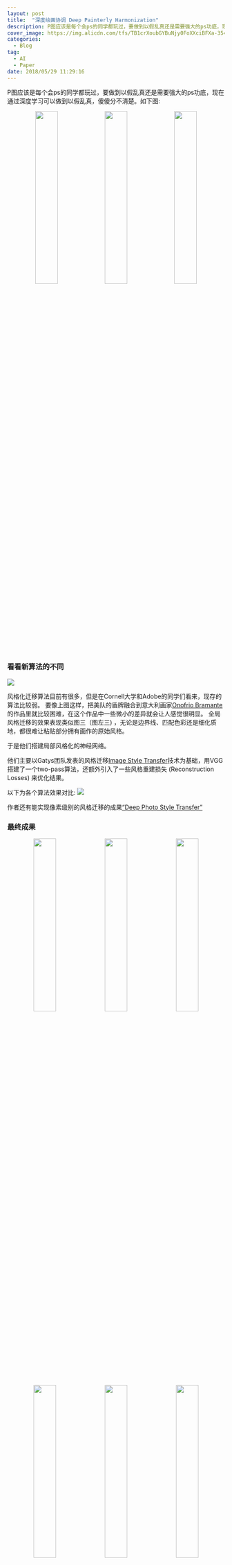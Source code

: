 ```yaml
---
layout: post
title:  "深度绘画协调 Deep Painterly Harmonization"
description: P图应该是每个会ps的同学都玩过，要做到以假乱真还是需要强大的ps功底，现在通过深度学习可以做到以假乱真，傻傻分不清楚。
cover_image: https://img.alicdn.com/tfs/TB1crXoubGYBuNjy0FoXXciBFXa-3540-520.jpg
categories:
  - Blog
tag:
  - AI
  - Paper
date: 2018/05/29 11:29:16
---
```


P图应该是每个会ps的同学都玩过，要做到以假乱真还是需要强大的ps功底，现在通过深度学习可以做到以假乱真，傻傻分不清楚。如下图:

<p align='center'><img src='/images/DeepPainterlyHarmonization/data/11_target.jpg' style="width:32% !important"/><img src='/images/DeepPainterlyHarmonization/data/11_naive.jpg' style="width:32% !important"/><img src='/images/DeepPainterlyHarmonization/results/11_final_res2.png' style="width:32% !important"/></p>




### 看看新算法的不同


![](https://img.alicdn.com/tfs/TB1h22fuXOWBuNjy0FiXXXFxVXa-2870-1210.jpg)

风格化迁移算法目前有很多，但是在Cornell大学和Adobe的同学们看来，现存的算法比较弱。
要像上图这样，把美队的盾牌融合到意大利画家[Onofrio Bramante](https://it.wikipedia.org/wiki/Onofrio_Bramante)的作品里就比较困难，在这个作品中一些微小的差异就会让人感觉很明显。
全局风格迁移的效果表现类似图三（图左三) ，无论是边界线、匹配色彩还是细化质地，都很难让粘贴部分拥有画作的原始风格。

于是他们搭建局部风格化的神经网络。

他们主要以Gatys团队发表的风格迁移[Image Style Transfer](https://www.cv-foundation.org/openaccess/content_cvpr_2016/papers/Gatys_Image_Style_Transfer_CVPR_2016_paper.pdf)技术为基础，用VGG搭建了一个two-pass算法，还额外引入了一些风格重建损失 (Reconstruction Losses) 来优化结果。

以下为各个算法效果对比:
![](https://img.alicdn.com/tfs/TB1vmY5ueuSBuNjy1XcXXcYjFXa-2342-1768.jpg)

作者还有能实现像素级别的风格迁移的成果[“Deep Photo Style Transfer”](https://arxiv.org/pdf/1703.07511.pdf)


### 最终成果

<escape>
  <p align='center'>
    <img src='/images/DeepPainterlyHarmonization/data/0_target.jpg' style="width:32% !important"/>
    <img src='/images/DeepPainterlyHarmonization/data/0_naive.jpg' style="width:32% !important"/>
    <img src='/images/DeepPainterlyHarmonization/results/0_final_res2.png' style="width:32% !important"/>
  </p>
  <p align='center'>
    <img src='/images/DeepPainterlyHarmonization/data/1_target.jpg' style="width:32% !important"/>
    <img src='/images/DeepPainterlyHarmonization/data/1_naive.jpg' style="width:32% !important"/>
    <img src='/images/DeepPainterlyHarmonization/results/1_final_res2.png' style="width:32% !important"/>
  </p>
  <p align='center'>
    <img src='/images/DeepPainterlyHarmonization/data/2_target.jpg' style="width:32% !important"/>
    <img src='/images/DeepPainterlyHarmonization/data/2_naive.jpg' style="width:32% !important"/>
    <img src='/images/DeepPainterlyHarmonization/results/2_final_res2.png' style="width:32% !important"/>
  </p>
  <p align='center'>
    <img src='/images/DeepPainterlyHarmonization/data/3_target.jpg' style="width:32% !important"/>
    <img src='/images/DeepPainterlyHarmonization/data/3_naive.jpg' style="width:32% !important"/>
    <img src='/images/DeepPainterlyHarmonization/results/3_final_res2.png' style="width:32% !important"/>
  </p>
  <p align='center'>
    <img src='/images/DeepPainterlyHarmonization/data/5_target.jpg' style="width:32% !important"/>
    <img src='/images/DeepPainterlyHarmonization/data/5_naive.jpg' style="width:32% !important"/>
    <img src='/images/DeepPainterlyHarmonization/results/5_final_res2.png' style="width:32% !important"/>
  </p>
  <p align='center'>
    <img src='/images/DeepPainterlyHarmonization/data/6_target.jpg' style="width:32% !important"/>
    <img src='/images/DeepPainterlyHarmonization/data/6_naive.jpg' style="width:32% !important"/>
    <img src='/images/DeepPainterlyHarmonization/results/6_final_res2.png' style="width:32% !important"/>
  </p>
</escape>

### 参考资料
- Github: [deep-painterly-harmonization][1]
- 论文地址: [https://arxiv.org/abs/1804.03189][2]
- [Image Style Transfer][3]
- [画家 Onofrio Bramante][4]
- [Deep Photo Style Transfer][5]

[1]: https://github.com/luanfujun/deep-painterly-harmonization
[2]: https://arxiv.org/abs/1804.03189
[3]: https://www.cv-foundation.org/openaccess/content_cvpr_2016/papers/Gatys_Image_Style_Transfer_CVPR_2016_paper.pdf
[4]: https://it.wikipedia.org/wiki/Onofrio_Bramante
[5]: https://arxiv.org/pdf/1703.07511.pdf